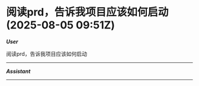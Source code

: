 <!-- Generated by SpecStory -->

# 阅读prd，告诉我项目应该如何启动 (2025-08-05 09:51Z)

_**User**_

阅读prd，告诉我项目应该如何启动

---

_**Assistant**_



---

